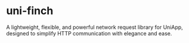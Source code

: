 # uni-finch
A lightweight, flexible, and powerful network request library for UniApp, designed to simplify HTTP communication with elegance and ease.
